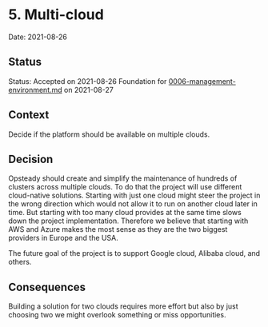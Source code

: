 # 5. Multi-cloud

Date: 2021-08-26

## Status

Status: Accepted on 2021-08-26
Foundation for [0006-management-environment.md](0006-management-environment.md) on 2021-08-27

## Context

Decide if the platform should be available on multiple clouds.

## Decision

Opsteady should create and simplify the maintenance of hundreds of clusters across multiple clouds. To do that the project will use different cloud-native solutions. Starting with just one cloud might steer the project in the wrong direction which would not allow it to run on another cloud later in time. But starting with too many cloud provides at the same time slows down the project implementation. Therefore we believe that starting with AWS and Azure makes the most sense as they are the two biggest providers in Europe and the USA.

The future goal of the project is to support Google cloud, Alibaba cloud, and others.

## Consequences

Building a solution for two clouds requires more effort but also by just choosing two we might overlook something or miss opportunities.
